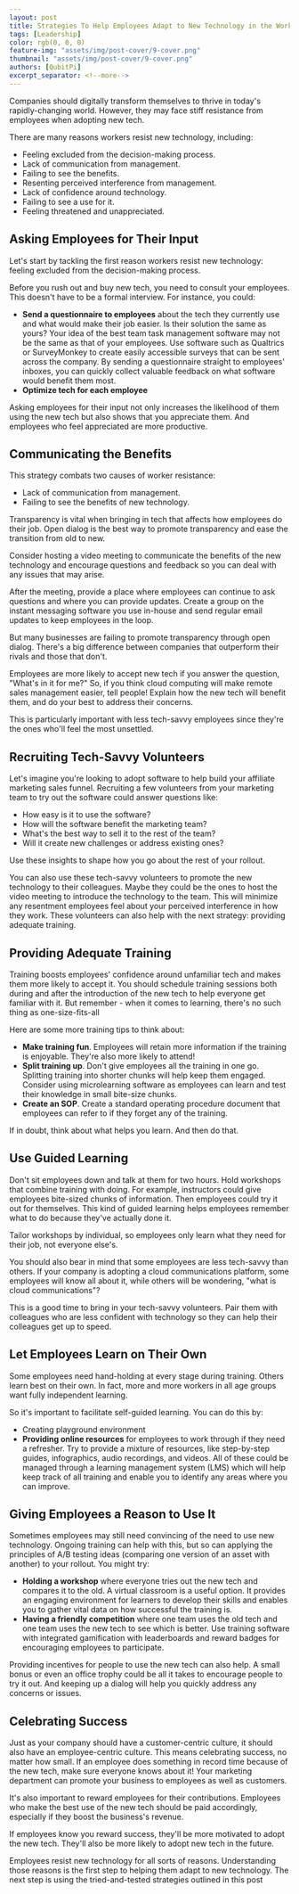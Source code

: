 ```yaml
---
layout: post
title: Strategies To Help Employees Adapt to New Technology in the Workplace
tags: [Leadership]
color: rgb(0, 0, 0)
feature-img: "assets/img/post-cover/9-cover.png"
thumbnail: "assets/img/post-cover/9-cover.png"
authors: [QubitPi]
excerpt_separator: <!--more-->
---
```


Companies should digitally transform themselves to thrive in today's rapidly-changing world. However, they may face 
stiff resistance from employees when adopting new tech.

<!--more-->

There are many reasons workers resist new technology, including:

- Feeling excluded from the decision-making process.
- Lack of communication from management.
- Failing to see the benefits.
- Resenting perceived interference from management.
- Lack of confidence around technology.
- Failing to see a use for it.
- Feeling threatened and unappreciated.

Asking Employees for Their Input
--------------------------------

Let's start by tackling the first reason workers resist new technology: feeling excluded from the decision-making
process.

Before you rush out and buy new tech, you need to consult your employees. This doesn't have to be a formal interview.
For instance, you could:

- **Send a questionnaire to employees** about the tech they currently use and what would make their job easier. Is their 
  solution the same as yours? Your idea of the best team task management software may not be the same as that of your 
  employees. Use software such as Qualtrics or SurveyMonkey to create easily accessible surveys that can be sent across 
  the company. By sending a questionnaire straight to employees' inboxes, you can quickly collect valuable feedback on 
  what software would benefit them most.
- **Optimize tech for each employee**

Asking employees for their input not only increases the likelihood of them using the new tech but also shows that you 
appreciate them. And employees who feel appreciated are more productive.

Communicating the Benefits
--------------------------

This strategy combats two causes of worker resistance:

- Lack of communication from management.
- Failing to see the benefits of new technology.

Transparency is vital when bringing in tech that affects how employees do their job. Open dialog is the best way to 
promote transparency and ease the transition from old to new.

Consider hosting a video meeting to communicate the benefits of the new technology and encourage questions and feedback 
so you can deal with any issues that may arise.

After the meeting, provide a place where employees can continue to ask questions and where you can provide updates. 
Create a group on the instant messaging software you use in-house and send regular email updates to keep employees in
the loop.

But many businesses are failing to promote transparency through open dialog. There's a big difference between companies 
that outperform their rivals and those that don't.

Employees are more likely to accept new tech if you answer the question, "What's in it for me?" So, if you think cloud 
computing will make remote sales management easier, tell people! Explain how the new tech will benefit them, and do your 
best to address their concerns.

This is particularly important with less tech-savvy employees since they're the ones who'll feel the most unsettled.

Recruiting Tech-Savvy Volunteers
--------------------------------

Let's imagine you're looking to adopt software to help build your affiliate marketing sales funnel. Recruiting a few 
volunteers from your marketing team to try out the software could answer questions like:

- How easy is it to use the software?
- How will the software benefit the marketing team?
- What's the best way to sell it to the rest of the team?
- Will it create new challenges or address existing ones?

Use these insights to shape how you go about the rest of your rollout.

You can also use these tech-savvy volunteers to promote the new technology to their colleagues. Maybe they could be the 
ones to host the video meeting to introduce the technology to the team. This will minimize any resentment employees feel 
about your perceived interference in how they work. These volunteers can also help with the next strategy: providing 
adequate training.

Providing Adequate Training
---------------------------

Training boosts employees' confidence around unfamiliar tech and makes them more likely to accept it. You should
schedule training sessions both during and after the introduction of the new tech to help everyone get familiar with it. 
But remember - when it comes to learning, there's no such thing as one-size-fits-all

Here are some more training tips to think about:

- **Make training fun**. Employees will retain more information if the training is enjoyable. They're also more likely 
  to attend!
- **Split training up**. Don't give employees all the training in one go. Splitting training into shorter chunks will 
  help keep them engaged. Consider using microlearning software as employees can learn and test their knowledge in small
  bite-size chunks.
- **Create an SOP**. Create a standard operating procedure document that employees can refer to if they forget any of 
  the training.

If in doubt, think about what helps you learn. And then do that.

Use Guided Learning
-------------------

Don't sit employees down and talk at them for two hours. Hold workshops that combine training with doing. For example, 
instructors could give employees bite-sized chunks of information. Then employees could try it out for themselves. This 
kind of guided learning helps employees remember what to do because they've actually done it.

Tailor workshops by individual, so employees only learn what they need for their job, not everyone else's.

You should also bear in mind that some employees are less tech-savvy than others. If your company is adopting a cloud 
communications platform, some employees will know all about it, while others will be wondering, "what is cloud 
communications"?

This is a good time to bring in your tech-savvy volunteers. Pair them with colleagues who are less confident with 
technology so they can help their colleagues get up to speed. 

Let Employees Learn on Their Own
--------------------------------

Some employees need hand-holding at every stage during training. Others learn best on their own. In fact, more and more 
workers in all age groups want fully independent learning.

So it's important to facilitate self-guided learning. You can do this by:

- Creating playground environment
- **Providing online resources** for employees to work through if they need a refresher. Try to provide a mixture of 
  resources, like step-by-step guides, infographics, audio recordings, and videos. All of these could be managed through
  a learning management system (LMS) which will help keep track of all training and enable you to identify any areas 
  where you can improve.

Giving Employees a Reason to Use It
-----------------------------------

Sometimes employees may still need convincing of the need to use new technology. Ongoing training can help with this, 
but so can applying the principles of A/B testing ideas (comparing one version of an asset with another) to your 
rollout. You might try:

- **Holding a workshop** where everyone tries out the new tech and compares it to the old. A virtual classroom is a 
  useful option. It provides an engaging environment for learners to develop their skills and enables you to gather 
  vital data on how successful the training is.
- **Having a friendly competition** where one team uses the old tech and one team uses the new tech to see which is 
  better. Use training software with integrated gamification with leaderboards and reward badges for encouraging 
  employees to participate.

Providing incentives for people to use the new tech can also help. A small bonus or even an office trophy could be all 
it takes to encourage people to try it out. And keeping up a dialog will help you quickly address any concerns or 
issues. 

Celebrating Success
-------------------

Just as your company should have a customer-centric culture, it should also have an employee-centric culture. This means
celebrating success, no matter how small. If an employee does something in record time because of the new tech, make 
sure everyone knows about it! Your marketing department can promote your business to employees as well as customers.

It's also important to reward employees for their contributions. Employees who make the best use of the new tech should 
be paid accordingly, especially if they boost the business's revenue.

If employees know you reward success, they'll be more motivated to adopt the new tech. They'll also be more likely to 
adopt new tech in the future.

Employees resist new technology for all sorts of reasons. Understanding those reasons is the first step to helping them 
adapt to new technology. The next step is using the tried-and-tested strategies outlined in this post
